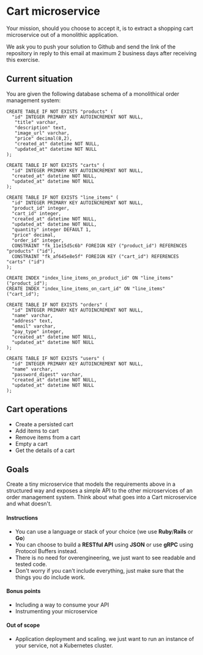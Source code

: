 # Cart microservice

Your mission, should you choose to accept it, is to extract a shopping cart microservice out of a monolithic application.

We ask you to push your solution to Github and send the link of the repository in reply to this email at maximum 2 business days after receiving this exercise.

## Current situation

You are given the following database schema of a monolithical order management system:

```
CREATE TABLE IF NOT EXISTS "products" (
  "id" INTEGER PRIMARY KEY AUTOINCREMENT NOT NULL,
   "title" varchar,
   "description" text,
   "image_url" varchar,
   "price" decimal(8,2),
   "created_at" datetime NOT NULL,
   "updated_at" datetime NOT NULL
);

CREATE TABLE IF NOT EXISTS "carts" (
  "id" INTEGER PRIMARY KEY AUTOINCREMENT NOT NULL,
  "created_at" datetime NOT NULL,
  "updated_at" datetime NOT NULL
);

CREATE TABLE IF NOT EXISTS "line_items" (
  "id" INTEGER PRIMARY KEY AUTOINCREMENT NOT NULL,
  "product_id" integer,
  "cart_id" integer,
  "created_at" datetime NOT NULL,
  "updated_at" datetime NOT NULL,
  "quantity" integer DEFAULT 1,
  "price" decimal,
  "order_id" integer,
  CONSTRAINT "fk_11e15d5c6b" FOREIGN KEY ("product_id") REFERENCES "products" ("id"),
  CONSTRAINT "fk_af645e8e5f" FOREIGN KEY ("cart_id") REFERENCES "carts" ("id")
);

CREATE INDEX "index_line_items_on_product_id" ON "line_items" ("product_id");
CREATE INDEX "index_line_items_on_cart_id" ON "line_items" ("cart_id");

CREATE TABLE IF NOT EXISTS "orders" (
  "id" INTEGER PRIMARY KEY AUTOINCREMENT NOT NULL,
  "name" varchar,
  "address" text,
  "email" varchar,
  "pay_type" integer,
  "created_at" datetime NOT NULL,
  "updated_at" datetime NOT NULL
);

CREATE TABLE IF NOT EXISTS "users" (
  "id" INTEGER PRIMARY KEY AUTOINCREMENT NOT NULL,
  "name" varchar,
  "password_digest" varchar,
  "created_at" datetime NOT NULL,
  "updated_at" datetime NOT NULL
);
```

## Cart operations

* Create a persisted cart
* Add items to cart
* Remove items from a cart
* Empty a cart
* Get the details of a cart

## Goals

Create a tiny microservice that models the requirements above in a structured way and exposes a simple API to the other microservices of an order management system. Think about what goes into a Cart microservice and what doesn't.

#### Instructions

* You can use a language or stack of your choice (we use **Ruby**/**Rails** or **Go**)
* You can choose to build a **RESTful API** using **JSON** or use **gRPC** using Protocol Buffers instead.
* There is no need for overengineering, we just want to see readable and tested code.
* Don't worry if you can't include everything, just make sure that the things you do include work.

#### Bonus points

* Including a way to consume your API
* Instrumenting your microservice

#### Out of scope

* Application deployment and scaling. we just want to run an instance of your service, not a Kubernetes cluster.